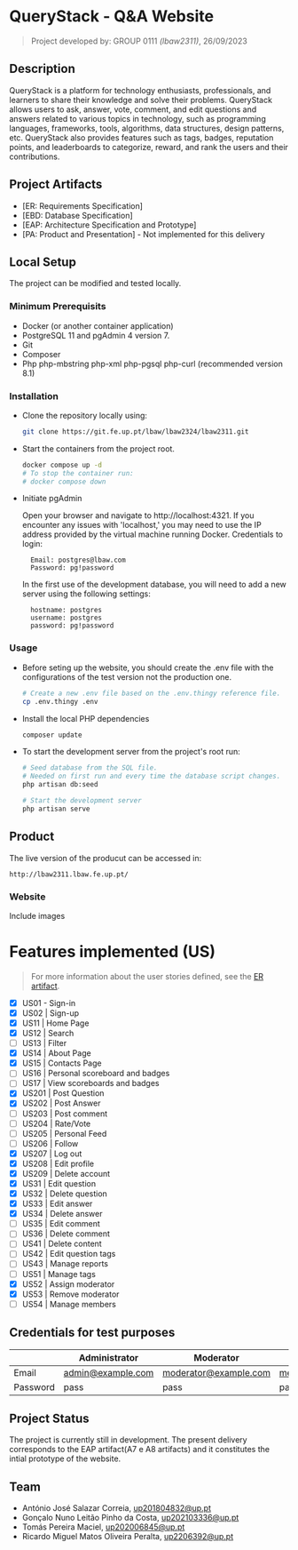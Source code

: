 # QueryStack - Q&A Website
> Project developed  by:
> GROUP 0111 _(lbaw2311)_, 26/09/2023

## Description 
QueryStack is a platform for technology enthusiasts, professionals, and learners to share their knowledge and solve their problems. QueryStack allows users to ask, answer, vote, comment, and edit questions and answers related to various topics in technology, such as programming languages, frameworks, tools, algorithms, data structures, design patterns, etc. QueryStack also provides features such as tags, badges, reputation points, and leaderboards to categorize, reward, and rank the users and their contributions.
## Project Artifacts
* [ER: Requirements Specification]
* [EBD: Database Specification]
* [EAP: Architecture Specification and Prototype]
* [PA: Product and Presentation] - Not implemented for this delivery

## Local Setup
The project can be modified and tested locally.
### Minimum Prerequisits
* Docker (or another container application)
* PostgreSQL 11 and pgAdmin 4 version 7.
* Git
* Composer 
* Php php-mbstring php-xml php-pgsql php-curl (recommended version 8.1)
### Installation
* Clone the repository locally using:
    ```bash
    git clone https://git.fe.up.pt/lbaw/lbaw2324/lbaw2311.git
    ```
* Start the containers from the project root.
    ```bash
    docker compose up -d
    # To stop the container run:
    # docker compose down
    ```
* Initiate pgAdmin

    Open your browser and navigate to http://localhost:4321. If you encounter any issues with 'localhost,' you may need to use the IP address provided by the virtual machine running Docker.
    Credentials to login:

        Email: postgres@lbaw.com
        Password: pg!password

    In the first use of the development database, you will need to add a new server using the following settings:

        hostname: postgres
        username: postgres
        password: pg!password


### Usage
* Before seting up the website, you should create the .env file with the configurations of the test version not the production one.

    ```bash
    # Create a new .env file based on the .env.thingy reference file.
    cp .env.thingy .env
    ```
* Install the local PHP dependencies
    ```bash 
    composer update
    ```
* To start the development server from the project's root run:
    ```bash 
    # Seed database from the SQL file.
    # Needed on first run and every time the database script changes.
    php artisan db:seed

    # Start the development server
    php artisan serve
    ```

## Product
The live version of the producut can be accessed in:
```
http://lbaw2311.lbaw.fe.up.pt/
```

### Website
Include images

# Features implemented (US)
> For more information about the user stories defined, see the [ER artifact](../../wiki/er).

- [x] US01 - Sign-in
- [x] US02 | Sign-up 
- [x] US11 | Home Page 
- [x] US12 | Search 
- [ ] US13 | Filter 
- [x] US14 | About Page 
- [x] US15 | Contacts Page 
- [ ] US16 | Personal scoreboard and badges 
- [ ] US17 | View scoreboards and badges 
- [x] US201 | Post Question 
- [x] US202 | Post Answer 
- [ ] US203 | Post comment 
- [ ] US204 | Rate/Vote 
- [ ] US205 | Personal Feed 
- [ ] US206 | Follow 
- [x] US207 | Log out 
- [x] US208 | Edit profile 
- [x] US209 | Delete account 
- [x] US31 | Edit question 
- [x] US32 | Delete question 
- [x] US33 | Edit answer 
- [x] US34 | Delete answer 
- [ ] US35 | Edit comment 
- [ ] US36 | Delete comment 
- [ ] US41 | Delete content 
- [ ] US42 | Edit question tags 
- [ ] US43 | Manage reports 
- [ ] US51 | Manage tags 
- [x] US52 | Assign moderator
- [x] US53 | Remove moderator
- [ ] US54 | Manage members 

## Credentials for test purposes
||Administrator|Moderator|Regular User|
|-----|-----|-----|------|
|Email|admin@example.com|moderator@example.com|member1@example.com|
|Password|pass|pass|pass|

## Project Status
The project is currently still in development. The present delivery corresponds to the EAP artifact(A7 e A8 artifacts) and it constitutes the intial prototype of the website.

## Team
* António José Salazar Correia, up201804832@up.pt
* Gonçalo Nuno Leitão Pinho da Costa, up202103336@up.pt
* Tomás Pereira Maciel, up202006845@up.pt
* Ricardo Miguel Matos Oliveira Peralta, up2206392@up.pt